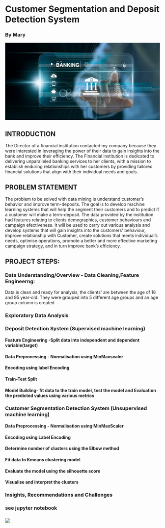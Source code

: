 # Customer Segmentation and Deposit Detection System 

### By Mary
![](https://github.com/PharmMary/Bank-Project/blob/main/Bank%20image.jpg)
## INTRODUCTION
The Director of a financial institution contacted my company because they were interested in leveraging the power of their data to gain insights into the bank and improve their efficiency. The Financial institution is dedicated to delivering unparalleled banking services to her clients, with a mission to establish enduring relationships with her customers by providing tailored financial solutions that align with their individual needs and goals.

## PROBLEM STATEMENT
The problem to be solved with data mining is understand customer’s behavior and improve term-deposits. The goal is to develop machine learning systems that will help the segment their customers and to predict if a customer will make a term-deposit.
 The data provided by the institution had features relating to clients demographics, customer behaviours and campaign efectiveness. It will be used to carry out various analysis and develop systems that will gain insights into the customers' behaviour, improve relationship with Customer, create solutions that meets individual’s needs, optimise operations, promote a better and more effective marketing campaign strategy, and in turn improve bank’s efficiency. 
 
## PROJECT STEPS:
  ### Data Understanding/Overview - Data Cleaning,Feature Engineerng:
  Data is clean and ready for analysis, the clients' are between the age of 18 and 95 year-old. They were grouped into 5 different age groups and an age group column is created
  ### Exploratory Data Analysis

  
  
  ### Deposit Detection System (Supervised machine learning)
   #### Feature Engineering -Split data into independent and dependent variable(target)
   #### Data Preprocessing - Normalisation using MinMaxscaler
   #### Encoding using label Encoding
   #### Train-Test Split
   #### Model Building- fit data to the train model, test the model and Evaluation the predicted values using various metrics
   
  ### Customer Segmentation Detection System (Unsupervised machine learning)
   #### Data Preprocessing - Normalisation using MinMaxScaler
   #### Encoding using Label Encoding
   #### Determine number of clusters using the Elbow method
   #### Fit data to Kmeans clustering model
   #### Evaluate the model using the silhouette score
   #### Visualise and interpret the clusters

  ### Insights, Recommendations and Challenges

### see jupyter notebook   
### ![](Bank_Customer_Segmentation_and_Deposit_Detection_case_study.ipynb)
  
